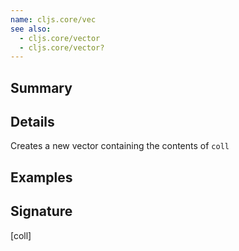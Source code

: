 ```yaml
---
name: cljs.core/vec
see also:
  - cljs.core/vector
  - cljs.core/vector?
---
```


## Summary

## Details

Creates a new vector containing the contents of `coll`

## Examples

## Signature
[coll]
